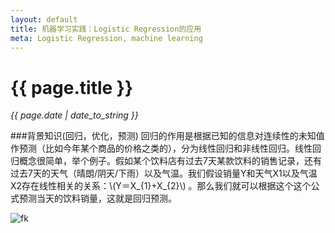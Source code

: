 ```yaml
---
layout: default
title: 机器学习实践：Logistic Regression的应用
meta: Logistic Regression, machine learning
---
```

# {{ page.title }}
*{{ page.date | date_to_string }}*   

###背景知识(回归，优化，预测)
回归的作用是根据已知的信息对连续性的未知值作预测（比如今年某个商品的价格之类的），分为线性回归和非线性回归。线性回归概念很简单，举个例子。假如某个饮料店有过去7天某款饮料的销售记录，还有过去7天的天气（晴朗/阴天/下雨）以及气温。我们假设销量Y和天气X1以及气温X2存在线性相关的关系：\\(Y＝X\_{1}+X\_{2}\\)  。那么我们就可以根据这个这个公式预测当天的饮料销量，这就是回归预测。 

![fk](http://latex.codecogs.com/gif.latex?a_{x&space;=&space;a_0&space;&plus;&space;\frac{1}{a_1&space;&plus;&space;\frac{1}{a_2&space;&plus;&space;\frac{1}{a_3&space;&plus;&space;a_4}}}a}&plus;b_{b})

